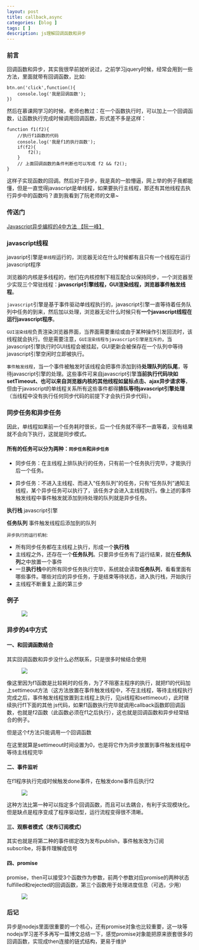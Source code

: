 ```yaml
---
layout: post
title: callback,async
categories: [blog ]
tags: [ ]
description: js理解回调函数和异步
---
```


### 前言

回调函数和异步，其实我很早前就听说过，之前学习jquery时候，经常会用到一些方法，里面就带有回调函数，比如:
	
	btn.on('click',function(){
		console.log('我是回调函数');
	})

然后在慕课网学习的时候，老师也教过：在一个函数执行时，可以加上一个回调函数，让函数执行完成时候调用回调函数，形式差不多是这样：

	function f1(f2){
		//执行f1函数的代码
		console.log('我是f1的执行函数');
		if(f2){
			f2();	
		}
		// 上面回调函数的条件判断也可以写成 f2 && f2();
	}

这样子实现函数的回调。然后对于异步，我是真的一脸懵逼，网上举的例子我都能懂，但是一直觉得javascript是单线程，如果要执行主线程，那还有其他线程去执行异步中的函数吗？直到我看到了阮老师的文章~

### 传送门

[Javascript异步编程的4中方法 【阮一峰】](http://www.ruanyifeng.com/blog/2012/12/asynchronous%EF%BC%BFjavascript.html)

### javascript线程

javasript引擎是`单线程`运行的，浏览器无论在什么时候都有且只有一个线程在运行javascript程序

浏览器的内核是多线程的，他们在内核控制下相互配合以保持同步，一个浏览器至少实现三个常驻线程：**javascript引擎线程，GUI渲染线程，浏览器事件触发线程**。

`javascript`引擎是基于事件驱动单线程执行的，javascript引擎一直等待着任务队列中任务的到来，然后加以处理，浏览器无论什么时候只有**一个javascript线程在运行javascript程序**。

`GUI渲染线程`负责渲染浏览器界面，当界面需要重绘或由于某种操作引发回流时，该线程就会执行。但是需要注意，`GUI渲染线程与javascript引擎是互斥的`，当javascript引擎执行时GUI线程会被挂起，GUI更新会被保存在一个队列中等待javascript引擎空闲时立即被执行。

`事件触发线程`，当一个事件被触发时该线程会把事件添加到待**处理队列的队尾**，等待javascript引擎的处理。这些事件可来自javascript引擎**当前执行代码块如setTimeout、也可以来自浏览器内核的其他线程如鼠标点击、ajax异步请求等**，但由于javascript的单线程关系所有这些事件都得**排队等待javascript引擎处理**（当线程中没有执行任何同步代码的前提下才会执行异步代码）。

### 同步任务和异步任务

因此，单线程如果前一个任务耗时很长，后一个任务就不得不一直等着，没有结果就不会向下执行，这就是同步模式。

#### 所有的任务可以分为两种：`同步任务`和`异步任务`

- 同步任务：在主线程上排队执行的任务，只有前一个任务执行完毕，才能执行后一个任务。

- 异步任务：不进入主线程、而进入“任务队列”的任务，只有“任务队列”通知主线程，某个异步任务可以执行了，该任务才会进入主线程执行。像上述的事件触发线程中事件触发就添加到待处理的队列就是异步任务。

**执行栈** javascript引擎

**任务队列** 事件触发线程后添加到的队列

`异步执行的运行机制`:

- 所有同步任务都在主线程上执行，形成一个**执行栈**
- 主线程之外，还存在一个**任务队列**。只要异步任务有了运行结果，就在**任务队列**之中放置一个事件
- 一旦**执行栈**中的所有同步任务执行完毕，系统就会读取**任务队列**，看看里面有哪些事件。哪些对应的异步任务，于是结束等待状态，进入执行栈，开始执行
- 主线程不断重复上面的第三步

### 例子

<figure>
        <img src="https://lo56ve.github.io/img/example1.jpg">
</figure>

### 异步的4中方式

#### 一、和回调函数结合

其实回调函数和异步没什么必然联系，只是很多时候结合使用

<figure>
        <img src="https://lo56ve.github.io/img/async1.png">
</figure>

像这里因为f1函数是比较耗时的任务，为了不阻塞主程序的执行，就把f1的代码加上settimeout方法（这方法放置在事件触发线程中，不在主线程，等待主线程执行完成之后，事件触发线程放置到主线程上执行，见js线程和settimeout），此时继续执行f1下面的其他 js代码，如果f1函数执行完毕就调用callback函数即回调函数，也就是f2函数（此函数必须在f1之后执行），这也就是回调函数和异步经常结合的例子。

但是这个f方法只能调用一个回调函数

在这里就算是settimeout时间设置为0，也是将它作为异步放置到事件触发线程中等待主线程完毕

#### 二、事件监听

在f1程序执行完成时候触发done事件，在触发done事件后执行f2

<figure>
        <img src="https://lo56ve.github.io/img/async2.png">
</figure>

这种方法比第一种可以指定多个回调函数，而且可以去耦合，有利于实现模块化。但是缺点是程序变成了程序驱动型，运行流程变得很不清晰。

#### 三、观察者模式（发布订阅模式）

其实也就是将第二种的事件绑定改为发布publish，事件触发改为订阅subscribe，将事件理解成信号

#### 四、promise

promise，then可以接受3个函数作为参数，前两个参数对应promise的两种状态fulfilled和rejected的回调函数，第三个函数用于处理进度信息（可选，少用）

<figure>
        <img src="https://lo56ve.github.io/img/async3-4.png">
</figure>

### 后记

异步是nodejs里面很重要的一个核心，还有promise对象也比较重要，这一块等nodejs学习差不多再写一篇博文总结一下，感觉promise对象能把原来嵌套很多的回调函数，实现成then连接的链式结构，更易于维护